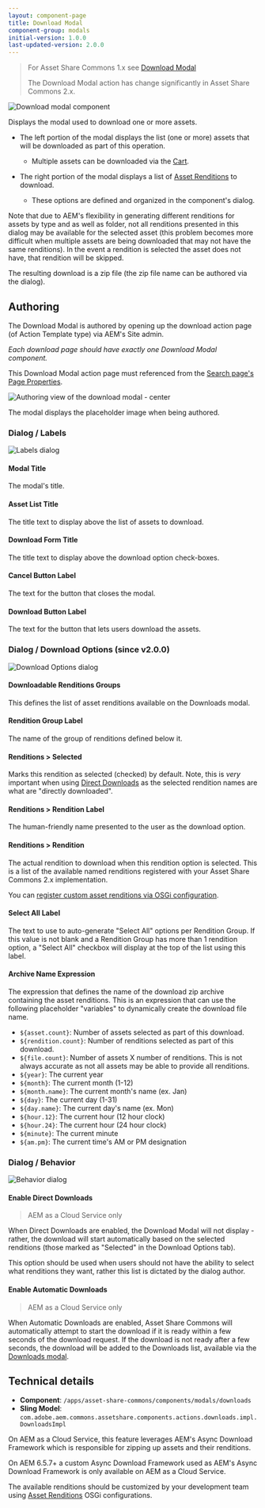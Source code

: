 ```yaml
---
layout: component-page
title: Download Modal
component-group: modals
initial-version: 1.0.0
last-updated-version: 2.0.0
---
```


> For Asset Share Commons 1.x see [Download Modal](./1-x/)
>
> The Download Modal action has change significantly in Asset Share Commons 2.x.

![Download modal component](./images/main.png)

Displays the modal used to download one or more assets.

* The left portion of the modal displays the list (one or more) assets that will be downloaded as part of this operation.
  * Multiple assets can be downloaded via the [Cart](../cart/). 

* The right portion of the modal displays a list of [Asset Renditions](../../development/asset-renditions) to download.
  * These options are defined and organized in the component's dialog.

Note that due to AEM's flexibility in generating different renditions for assets by type and as well as folder, not all renditions presented in this dialog may be available for the selected asset (this problem becomes more difficult when multiple assets are being downloaded that may not have the same renditions). In the event a rendition is selected the asset does not have, that rendition will be skipped.


The resulting download is a zip file (the zip file name can be authored via the dialog).

## Authoring

The Download Modal is authored by opening up the download action page (of Action Template type) via AEM's Site admin. 

*Each download page should have exactly one Download Modal component.*

This Download Modal action page must referenced from the [Search page's Page Properties](../search/#page-properties). 

![Authoring view of the download modal - center](./images/authoring.png)

The modal displays the placeholder image when being authored.

### Dialog / Labels

![Labels dialog](./images/dialog-labels.png)

#### Modal Title

The modal's title.

#### Asset List Title

The title text to display above the list of assets to download.

#### Download Form Title

The title text to display above the download option check-boxes.

#### Cancel Button Label

The text for the button that closes the modal.

#### Download Button Label

The text for the button that lets users download the assets.

### Dialog / Download Options (since v2.0.0)

![Download Options dialog](./images/dialog-download-options.png)

#### Downloadable Renditions Groups 

This defines the list of asset renditions available on the Downloads modal.

#### Rendition Group Label
 
The name of the group of renditions defined below it.

#### Renditions > Selected 

Marks this rendition as selected (checked) by default. Note, this is *very* important when using [Direct Downloads](#enable-direct-downloads) as the selected rendition names are what are "directly downloaded".

#### Renditions > Rendition Label 

The human-friendly name presented to the user as the download option.

#### Renditions > Rendition 

The actual rendition to download when this rendition option is selected. This is a list of the available named renditions registered with your Asset Share Commons 2.x implementation. 

You can [register custom asset renditions via OSGi configuration](../../development/asset-renditions).

#### Select All Label

The text to use to auto-generate "Select All" options per Rendition Group. If this value is not blank and a Rendition Group has more than 1 rendition option, a "Select All" checkbox will display at the top of the list using this label.

#### Archive Name Expression

The expression that defines the name of the download zip archive containing the asset renditions. This is an expression that can use the following placeholder "variables" to dynamically create the download file name.

* `${asset.count}`: Number of assets selected as part of this download.
* `${rendition.count}`: Number of renditions selected as part of this download.
* `${file.count}`: Number of assets X number of renditions. This is not always accurate as not all assets may be able to provide all renditions.
* `${year}`: The current year
* `${month}`: The current month (1-12)
* `${month.name}`: The current month's name (ex. Jan)
* `${day}`: The current day (1-31)
* `${day.name}`: The current day's name (ex. Mon)
* `${hour.12}`: The current hour (12 hour clock)
* `${hour.24}`: The current hour (24 hour clock)
* `${minute}`: The current minute
* `${am.pm}`: The current time's AM or PM designation

### Dialog / Behavior

![Behavior dialog](./images/dialog-behavior.png)

#### Enable Direct Downloads

> AEM as a Cloud Service only

When Direct Downloads are enabled, the Download Modal will not display - rather, the download will start automatically based on the selected renditions (those marked as "Selected" in the Download Options tab).

This option should be used when users should not have the ability to select what renditions they want, rather this list is dictated by the dialog author.

#### Enable Automatic Downloads

> AEM as a Cloud Service only

When Automatic Downloads are enabled, Asset Share Commons will automatically attempt to start the download if it is ready within a few seconds of the download request. If the download is not ready after a few seconds, the download will be added to the Downloads list, available via the [Downloads modal](../downloads).

## Technical details

* **Component**: `/apps/asset-share-commons/components/modals/downloads`
* **Sling Model**: `com.adobe.aem.commons.assetshare.components.actions.downloads.impl.DownloadsImpl`

On AEM as a Cloud Service, this feature leverages AEM's Async Download Framework which is responsible for zipping up assets and their renditions.

On AEM 6.5.7+ a custom Async Download Framework used as AEM's Async Download Framework is only available on AEM as a Cloud Service.

The available renditions should be customized by your development team using [Asset Renditions](../../development/asset-renditions) OSGi configurations.
